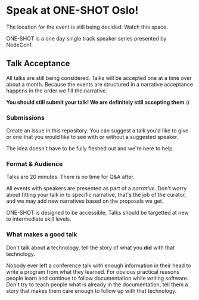 # Speak at ONE-SHOT Oslo!

The location for the event is still being decided. Watch this space.

ONE-SHOT is a one day single track speaker series presented by NodeConf.

## Talk Acceptance

All talks are still being considered. Talks will be accepted one at a time over about a month. Because the events are structured in a narrative acceptance happens in the order we fill the narrative.

**You should still submit your talk! We are definitely still accepting them :)**

### Submissions

Create an issue in this repository. You can suggest a talk you'd like to give or one that you would like to see with or without a suggested speaker.

The idea doesn't have to be fully fleshed out and we're here to help.

### Format & Audience

Talks are 20 minutes. There is no time for Q&A after.

All events with speakers are presented as part of a *narrative*. Don't worry about fitting your talk in to specific narrative, that's the job of the curator, and we may add new narratives based on the proposals we get.

ONE-SHOT is designed to be accessible. Talks should be targetted at new to intermediate skill levels.

### What makes a good talk

Don't talk about **a** technology, tell the story of what you **did** with that technology.

Nobody ever left a conference talk with enough information in their head to write a program from what they learned. For obvious practical reasons people learn and continue to follow documentation while writing software. Don't try to teach people what is already in the documentation, tell them a story that makes them care enough to follow up with that technology.
